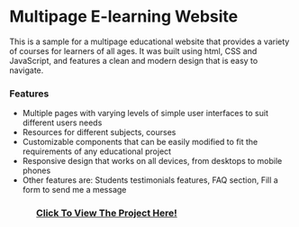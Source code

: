 <h1>Multipage E-learning Website</h1>
<p>This is a sample for a multipage educational website that provides a variety of courses for learners of all ages. It was built using html, CSS and JavaScript, and features a clean and modern design that is easy to navigate.</p>
<h3>Features</h3>
<ul><li>
Multiple pages with varying levels of simple user interfaces to suit different users needs</li>
<li>Resources for different subjects, courses</li>
<li>Customizable components that can be easily modified to fit the requirements of any educational project</li>
<li>Responsive design that works on all devices, from desktops to mobile phones</li>
<li>Other features are: Students testimonials features,  FAQ section, Fill a form to send me a message</li>
<ul>
<h3><a href="https://educational-js.netlify.app">Click To View The Project Here!</a></h3>



